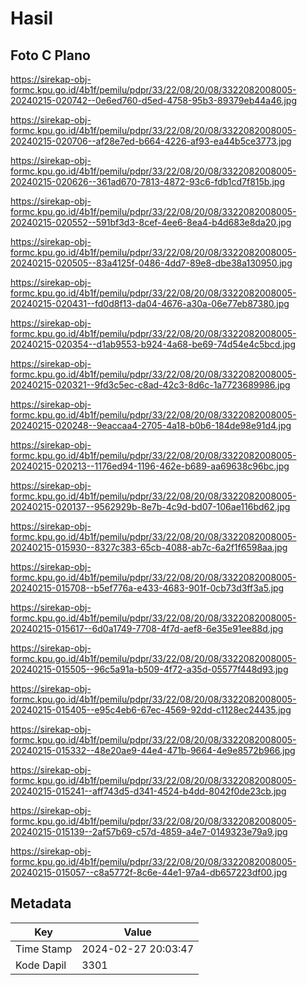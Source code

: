 # Hasil

## Foto C Plano

https://sirekap-obj-formc.kpu.go.id/4b1f/pemilu/pdpr/33/22/08/20/08/3322082008005-20240215-020742--0e6ed760-d5ed-4758-95b3-89379eb44a46.jpg

https://sirekap-obj-formc.kpu.go.id/4b1f/pemilu/pdpr/33/22/08/20/08/3322082008005-20240215-020706--af28e7ed-b664-4226-af93-ea44b5ce3773.jpg

https://sirekap-obj-formc.kpu.go.id/4b1f/pemilu/pdpr/33/22/08/20/08/3322082008005-20240215-020626--361ad670-7813-4872-93c6-fdb1cd7f815b.jpg

https://sirekap-obj-formc.kpu.go.id/4b1f/pemilu/pdpr/33/22/08/20/08/3322082008005-20240215-020552--591bf3d3-8cef-4ee6-8ea4-b4d683e8da20.jpg

https://sirekap-obj-formc.kpu.go.id/4b1f/pemilu/pdpr/33/22/08/20/08/3322082008005-20240215-020505--83a4125f-0486-4dd7-89e8-dbe38a130950.jpg

https://sirekap-obj-formc.kpu.go.id/4b1f/pemilu/pdpr/33/22/08/20/08/3322082008005-20240215-020431--fd0d8f13-da04-4676-a30a-06e77eb87380.jpg

https://sirekap-obj-formc.kpu.go.id/4b1f/pemilu/pdpr/33/22/08/20/08/3322082008005-20240215-020354--d1ab9553-b924-4a68-be69-74d54e4c5bcd.jpg

https://sirekap-obj-formc.kpu.go.id/4b1f/pemilu/pdpr/33/22/08/20/08/3322082008005-20240215-020321--9fd3c5ec-c8ad-42c3-8d6c-1a7723689986.jpg

https://sirekap-obj-formc.kpu.go.id/4b1f/pemilu/pdpr/33/22/08/20/08/3322082008005-20240215-020248--9eaccaa4-2705-4a18-b0b6-184de98e91d4.jpg

https://sirekap-obj-formc.kpu.go.id/4b1f/pemilu/pdpr/33/22/08/20/08/3322082008005-20240215-020213--1176ed94-1196-462e-b689-aa69638c96bc.jpg

https://sirekap-obj-formc.kpu.go.id/4b1f/pemilu/pdpr/33/22/08/20/08/3322082008005-20240215-020137--9562929b-8e7b-4c9d-bd07-106ae116bd62.jpg

https://sirekap-obj-formc.kpu.go.id/4b1f/pemilu/pdpr/33/22/08/20/08/3322082008005-20240215-015930--8327c383-65cb-4088-ab7c-6a2f1f6598aa.jpg

https://sirekap-obj-formc.kpu.go.id/4b1f/pemilu/pdpr/33/22/08/20/08/3322082008005-20240215-015708--b5ef776a-e433-4683-901f-0cb73d3ff3a5.jpg

https://sirekap-obj-formc.kpu.go.id/4b1f/pemilu/pdpr/33/22/08/20/08/3322082008005-20240215-015617--6d0a1749-7708-4f7d-aef8-6e35e91ee88d.jpg

https://sirekap-obj-formc.kpu.go.id/4b1f/pemilu/pdpr/33/22/08/20/08/3322082008005-20240215-015505--96c5a91a-b509-4f72-a35d-05577f448d93.jpg

https://sirekap-obj-formc.kpu.go.id/4b1f/pemilu/pdpr/33/22/08/20/08/3322082008005-20240215-015405--e95c4eb6-67ec-4569-92dd-c1128ec24435.jpg

https://sirekap-obj-formc.kpu.go.id/4b1f/pemilu/pdpr/33/22/08/20/08/3322082008005-20240215-015332--48e20ae9-44e4-471b-9664-4e9e8572b966.jpg

https://sirekap-obj-formc.kpu.go.id/4b1f/pemilu/pdpr/33/22/08/20/08/3322082008005-20240215-015241--aff743d5-d341-4524-b4dd-8042f0de23cb.jpg

https://sirekap-obj-formc.kpu.go.id/4b1f/pemilu/pdpr/33/22/08/20/08/3322082008005-20240215-015139--2af57b69-c57d-4859-a4e7-0149323e79a9.jpg

https://sirekap-obj-formc.kpu.go.id/4b1f/pemilu/pdpr/33/22/08/20/08/3322082008005-20240215-015057--c8a5772f-8c6e-44e1-97a4-db657223df00.jpg


## Metadata

| Key        | Value               |
| ---------- | ------------------- |
| Time Stamp | 2024-02-27 20:03:47 |
| Kode Dapil | 3301                |



